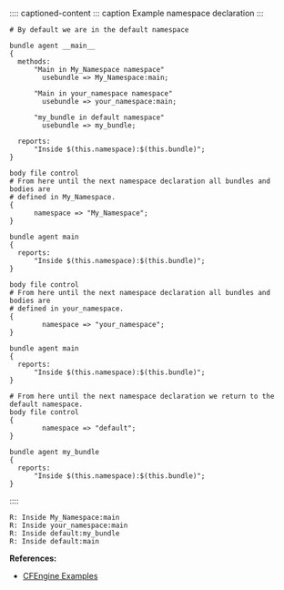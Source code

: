 :::: captioned-content
::: caption
Example namespace declaration
:::

``` {.cfengine3 include-stdlib="t" log-level="info" exports="both" tangle="declaring_namespaces.cf"}
# By default we are in the default namespace

bundle agent __main__
{
  methods:
      "Main in My_Namespace namespace"
        usebundle => My_Namespace:main;

      "Main in your_namespace namespace"
        usebundle => your_namespace:main;

      "my_bundle in default namespace"
        usebundle => my_bundle;

  reports:
      "Inside $(this.namespace):$(this.bundle)";
}

body file control
# From here until the next namespace declaration all bundles and bodies are
# defined in My_Namespace.
{
      namespace => "My_Namespace";
}

bundle agent main
{
  reports:
      "Inside $(this.namespace):$(this.bundle)";
}

body file control
# From here until the next namespace declaration all bundles and bodies are
# defined in your_namespace.
{
        namespace => "your_namespace";
}

bundle agent main
{
  reports:
      "Inside $(this.namespace):$(this.bundle)";
}

# From here until the next namespace declaration we return to the default namespace.
body file control
{
        namespace => "default";
}

bundle agent my_bundle
{
  reports:
      "Inside $(this.namespace):$(this.bundle)";
}

```
::::

``` example
R: Inside My_Namespace:main
R: Inside your_namespace:main
R: Inside default:my_bundle
R: Inside default:main
```

**References:**

- [CFEngine Examples](id:38277465-771a-4db4-983a-8dfd434b1aff)
